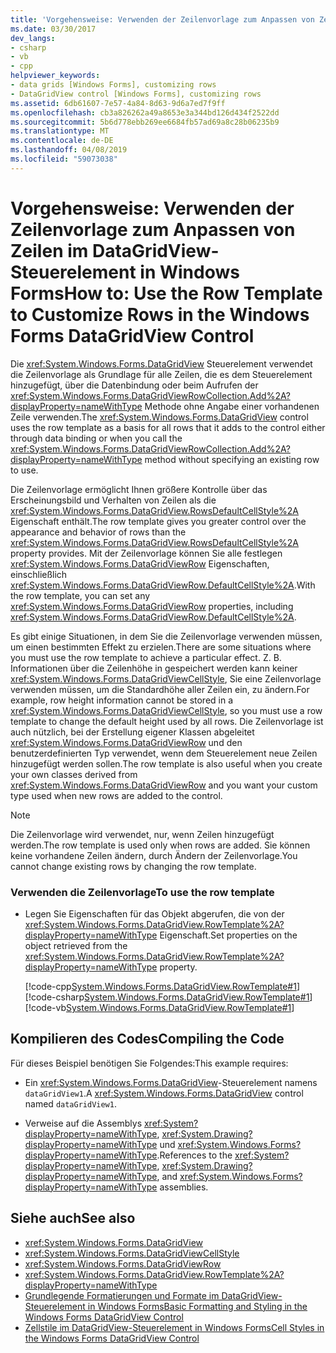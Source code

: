 ```yaml
---
title: 'Vorgehensweise: Verwenden der Zeilenvorlage zum Anpassen von Zeilen im DataGridView-Steuerelement in Windows Forms'
ms.date: 03/30/2017
dev_langs:
- csharp
- vb
- cpp
helpviewer_keywords:
- data grids [Windows Forms], customizing rows
- DataGridView control [Windows Forms], customizing rows
ms.assetid: 6db61607-7e57-4a84-8d63-9d6a7ed7f9ff
ms.openlocfilehash: cb3a826262a49a8653e3a344bd126d434f2522dd
ms.sourcegitcommit: 5b6d778ebb269ee6684fb57ad69a8c28b06235b9
ms.translationtype: MT
ms.contentlocale: de-DE
ms.lasthandoff: 04/08/2019
ms.locfileid: "59073038"
---
```

# <a name="how-to-use-the-row-template-to-customize-rows-in-the-windows-forms-datagridview-control"></a><span data-ttu-id="d2feb-102">Vorgehensweise: Verwenden der Zeilenvorlage zum Anpassen von Zeilen im DataGridView-Steuerelement in Windows Forms</span><span class="sxs-lookup"><span data-stu-id="d2feb-102">How to: Use the Row Template to Customize Rows in the Windows Forms DataGridView Control</span></span>
<span data-ttu-id="d2feb-103">Die <xref:System.Windows.Forms.DataGridView> Steuerelement verwendet die Zeilenvorlage als Grundlage für alle Zeilen, die es dem Steuerelement hinzugefügt, über die Datenbindung oder beim Aufrufen der <xref:System.Windows.Forms.DataGridViewRowCollection.Add%2A?displayProperty=nameWithType> Methode ohne Angabe einer vorhandenen Zeile verwenden.</span><span class="sxs-lookup"><span data-stu-id="d2feb-103">The <xref:System.Windows.Forms.DataGridView> control uses the row template as a basis for all rows that it adds to the control either through data binding or when you call the <xref:System.Windows.Forms.DataGridViewRowCollection.Add%2A?displayProperty=nameWithType> method without specifying an existing row to use.</span></span>  
  
 <span data-ttu-id="d2feb-104">Die Zeilenvorlage ermöglicht Ihnen größere Kontrolle über das Erscheinungsbild und Verhalten von Zeilen als die <xref:System.Windows.Forms.DataGridView.RowsDefaultCellStyle%2A> Eigenschaft enthält.</span><span class="sxs-lookup"><span data-stu-id="d2feb-104">The row template gives you greater control over the appearance and behavior of rows than the <xref:System.Windows.Forms.DataGridView.RowsDefaultCellStyle%2A> property provides.</span></span> <span data-ttu-id="d2feb-105">Mit der Zeilenvorlage können Sie alle festlegen <xref:System.Windows.Forms.DataGridViewRow> Eigenschaften, einschließlich <xref:System.Windows.Forms.DataGridViewRow.DefaultCellStyle%2A>.</span><span class="sxs-lookup"><span data-stu-id="d2feb-105">With the row template, you can set any <xref:System.Windows.Forms.DataGridViewRow> properties, including <xref:System.Windows.Forms.DataGridViewRow.DefaultCellStyle%2A>.</span></span>  
  
 <span data-ttu-id="d2feb-106">Es gibt einige Situationen, in dem Sie die Zeilenvorlage verwenden müssen, um einen bestimmten Effekt zu erzielen.</span><span class="sxs-lookup"><span data-stu-id="d2feb-106">There are some situations where you must use the row template to achieve a particular effect.</span></span> <span data-ttu-id="d2feb-107">Z. B. Informationen über die Zeilenhöhe in gespeichert werden kann keiner <xref:System.Windows.Forms.DataGridViewCellStyle>, Sie eine Zeilenvorlage verwenden müssen, um die Standardhöhe aller Zeilen ein, zu ändern.</span><span class="sxs-lookup"><span data-stu-id="d2feb-107">For example, row height information cannot be stored in a <xref:System.Windows.Forms.DataGridViewCellStyle>, so you must use a row template to change the default height used by all rows.</span></span> <span data-ttu-id="d2feb-108">Die Zeilenvorlage ist auch nützlich, bei der Erstellung eigener Klassen abgeleitet <xref:System.Windows.Forms.DataGridViewRow> und den benutzerdefinierten Typ verwendet, wenn dem Steuerelement neue Zeilen hinzugefügt werden sollen.</span><span class="sxs-lookup"><span data-stu-id="d2feb-108">The row template is also useful when you create your own classes derived from <xref:System.Windows.Forms.DataGridViewRow> and you want your custom type used when new rows are added to the control.</span></span>  
  
> [!NOTE]
>  <span data-ttu-id="d2feb-109">Die Zeilenvorlage wird verwendet, nur, wenn Zeilen hinzugefügt werden.</span><span class="sxs-lookup"><span data-stu-id="d2feb-109">The row template is used only when rows are added.</span></span> <span data-ttu-id="d2feb-110">Sie können keine vorhandene Zeilen ändern, durch Ändern der Zeilenvorlage.</span><span class="sxs-lookup"><span data-stu-id="d2feb-110">You cannot change existing rows by changing the row template.</span></span>  
  
### <a name="to-use-the-row-template"></a><span data-ttu-id="d2feb-111">Verwenden die Zeilenvorlage</span><span class="sxs-lookup"><span data-stu-id="d2feb-111">To use the row template</span></span>  
  
-   <span data-ttu-id="d2feb-112">Legen Sie Eigenschaften für das Objekt abgerufen, die von der <xref:System.Windows.Forms.DataGridView.RowTemplate%2A?displayProperty=nameWithType> Eigenschaft.</span><span class="sxs-lookup"><span data-stu-id="d2feb-112">Set properties on the object retrieved from the <xref:System.Windows.Forms.DataGridView.RowTemplate%2A?displayProperty=nameWithType> property.</span></span>  
  
     [!code-cpp[System.Windows.Forms.DataGridView.RowTemplate#1](~/samples/snippets/cpp/VS_Snippets_Winforms/System.Windows.Forms.DataGridView.RowTemplate/CPP/datagridviewrowtemplate.cpp#1)]
     [!code-csharp[System.Windows.Forms.DataGridView.RowTemplate#1](~/samples/snippets/csharp/VS_Snippets_Winforms/System.Windows.Forms.DataGridView.RowTemplate/CS/datagridviewrowtemplate.cs#1)]
     [!code-vb[System.Windows.Forms.DataGridView.RowTemplate#1](~/samples/snippets/visualbasic/VS_Snippets_Winforms/System.Windows.Forms.DataGridView.RowTemplate/VB/datagridviewrowtemplate.vb#1)]  
  
## <a name="compiling-the-code"></a><span data-ttu-id="d2feb-113">Kompilieren des Codes</span><span class="sxs-lookup"><span data-stu-id="d2feb-113">Compiling the Code</span></span>  
 <span data-ttu-id="d2feb-114">Für dieses Beispiel benötigen Sie Folgendes:</span><span class="sxs-lookup"><span data-stu-id="d2feb-114">This example requires:</span></span>  
  
-   <span data-ttu-id="d2feb-115">Ein <xref:System.Windows.Forms.DataGridView>-Steuerelement namens `dataGridView1`.</span><span class="sxs-lookup"><span data-stu-id="d2feb-115">A <xref:System.Windows.Forms.DataGridView> control named `dataGridView1`.</span></span>  
  
-   <span data-ttu-id="d2feb-116">Verweise auf die Assemblys <xref:System?displayProperty=nameWithType>, <xref:System.Drawing?displayProperty=nameWithType> und <xref:System.Windows.Forms?displayProperty=nameWithType>.</span><span class="sxs-lookup"><span data-stu-id="d2feb-116">References to the <xref:System?displayProperty=nameWithType>, <xref:System.Drawing?displayProperty=nameWithType>, and <xref:System.Windows.Forms?displayProperty=nameWithType> assemblies.</span></span>  
  
## <a name="see-also"></a><span data-ttu-id="d2feb-117">Siehe auch</span><span class="sxs-lookup"><span data-stu-id="d2feb-117">See also</span></span>

- <xref:System.Windows.Forms.DataGridView>
- <xref:System.Windows.Forms.DataGridViewCellStyle>
- <xref:System.Windows.Forms.DataGridViewRow>
- <xref:System.Windows.Forms.DataGridView.RowTemplate%2A?displayProperty=nameWithType>
- [<span data-ttu-id="d2feb-118">Grundlegende Formatierungen und Formate im DataGridView-Steuerelement in Windows Forms</span><span class="sxs-lookup"><span data-stu-id="d2feb-118">Basic Formatting and Styling in the Windows Forms DataGridView Control</span></span>](basic-formatting-and-styling-in-the-windows-forms-datagridview-control.md)
- [<span data-ttu-id="d2feb-119">Zellstile im DataGridView-Steuerelement in Windows Forms</span><span class="sxs-lookup"><span data-stu-id="d2feb-119">Cell Styles in the Windows Forms DataGridView Control</span></span>](cell-styles-in-the-windows-forms-datagridview-control.md)
